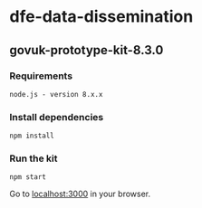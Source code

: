 # dfe-data-dissemination

## govuk-prototype-kit-8.3.0

### Requirements
`node.js - version 8.x.x`

### Install dependencies
`npm install`

### Run the kit
`npm start`

Go to [localhost:3000](http://localhost:3000) in your browser.
